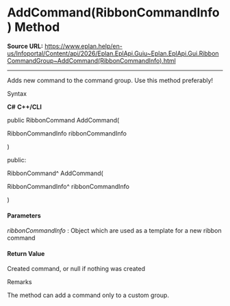 # AddCommand(RibbonCommandInfo) Method

**Source URL:** https://www.eplan.help/en-us/Infoportal/Content/api/2026/Eplan.EplApi.Guiu~Eplan.EplApi.Gui.RibbonCommandGroup~AddCommand(RibbonCommandInfo).html

---

Adds new command to the command group. Use this method preferably!

Syntax

**C#**
**C++/CLI**


public RibbonCommand AddCommand( 

   RibbonCommandInfo ribbonCommandInfo

)

public:

RibbonCommand^ AddCommand( 

   RibbonCommandInfo^ ribbonCommandInfo

)


#### Parameters

*ribbonCommandInfo*
:   Object which are used as a template for a new ribbon command

#### Return Value

Created command, or null if nothing was created

Remarks

The method can add a command only to a custom group.
